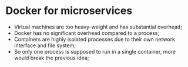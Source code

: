 # Docker for microservices
- Virtual machines are too heavy-weight and has substantial overhead;
- Docker has no significant overhead compared to a process;
- Containers are highly isolated processes due to their own network interface and file system;
- So only one process is supposed to run in a single container, more would break the previous idea;
